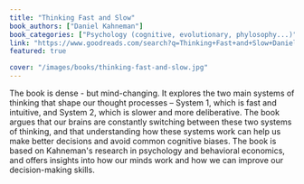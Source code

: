 ```yaml
---
title: "Thinking Fast and Slow"
book_authors: ["Daniel Kahneman"]
book_categories: ["Psychology (cognitive, evolutionary, phylosophy...)"]
link: "https://www.goodreads.com/search?q=Thinking+Fast+and+Slow+Daniel+Kahneman"
featured: true

cover: "/images/books/thinking-fast-and-slow.jpg"
---
```


The book is dense - but mind-changing. It explores the two main systems of thinking that shape our thought processes – System 1, which is fast and intuitive, and System 2, which is slower and more deliberative. The book argues that our brains are constantly switching between these two systems of thinking, and that understanding how these systems work can help us make better decisions and avoid common cognitive biases. The book is based on Kahneman's research in psychology and behavioral economics, and offers insights into how our minds work and how we can improve our decision-making skills.
